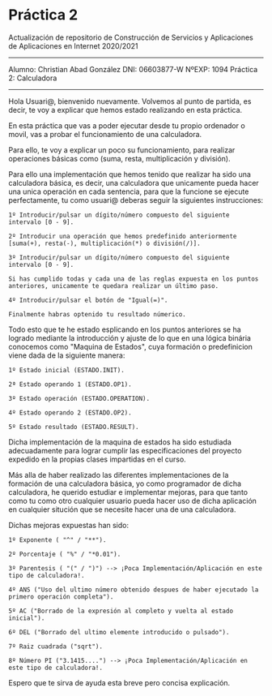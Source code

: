  # Práctica 2

Actualización de repositorio de Construcción de Servicios y Aplicaciones de Aplicaciones en Internet 2020/2021

**************************************************************************************************************

Alumno: Christian Abad González
DNI: 06603877-W
NºEXP: 1094
Práctica 2: Calculadora

**************************************************************************************************************

Hola Usuari@, bienvenido nuevamente. Volvemos al punto de partida, es decir, te voy a explicar que hemos estado realizando en esta práctica. 

En esta práctica que vas a poder ejecutar desde tu propio ordenador o movil, vas a probar el funcionamiento de una calculadora. 

Para ello, te voy a explicar un poco su funcionamiento, para realizar operaciones básicas como 
(suma, resta, multiplicación y división). 

Para ello una implementación que hemos tenido que realizar ha sido una calculadora básica, es decir, una calculadora que unicamente pueda hacer una unica operación en cada sentencia, para que la funcione se ejecute perfectamente, tu como usuari@ deberas seguir la siguientes instrucciones: 
    
    1º Introducir/pulsar un dígito/número compuesto del siguiente intervalo [0 - 9].
    
    2º Introducir una operación que hemos predefinido anteriormente [suma(+), resta(-), multiplicación(*) o división(/)].
    
    3º Introducir/pulsar un dígito/número compuesto del siguiente intervalo [0 - 9].

    Si has cumplido todas y cada una de las reglas expuesta en los puntos anteriores, unicamente te quedara realizar un último paso.
    
    4º Introducir/pulsar el botón de "Igual(=)".

    Finalmente habras optenido tu resultado númerico.

Todo esto que te he estado esplicando en los puntos anteriores se ha logrado mediante la introducción y ajuste de lo que en una lógica binária conocemos como "Maquina de Estados", cuya formación o predefinicion viene dada de la siguiente manera:

    1º Estado inicial (ESTADO.INIT).
    
    2ª Estado operando 1 (ESTADO.OP1).
    
    3º Estado operación (ESTADO.OPERATION).
    
    4º Estado operando 2 (ESTADO.OP2).
    
    5º Estado resultado (ESTADO.RESULT).

Dicha implementación de la maquina de estados ha sido estudiada adecuadamente para lograr cumplir las especificaciones del proyecto expedido en la propias clases impartidas en el curso. 

Más alla de haber realizado las diferentes implementaciones de la formación de una calculadora básica, yo como programador de dicha calculadora, he querido estudiar e implementar mejoras, para que tanto como tu como otro cualquier usuario pueda hacer uso de dicha aplicación en cualquier situción que se necesite hacer una de una calculadora.

Dichas mejoras expuestas han sido:

    1º Exponente ( "^" / "**").

    2º Porcentaje ( "%" / "*0.01").

    3º Parentesis ( "(" / ")") --> ¡Poca Implementación/Aplicación en este tipo de calculadora!.

    4º ANS ("Uso del ultimo número obtenido despues de haber ejecutado la primero operación completa").

    5º AC ("Borrado de la expresión al completo y vuelta al estado inicial").

    6º DEL ("Borrado del ultimo elemente introducido o pulsado").

    7º Raiz cuadrada ("sqrt").

    8º Número PI ("3.1415....") --> ¡Poca Implementación/Aplicación en este tipo de calculadora!.

Espero que te sirva de ayuda esta breve pero concisa explicación.